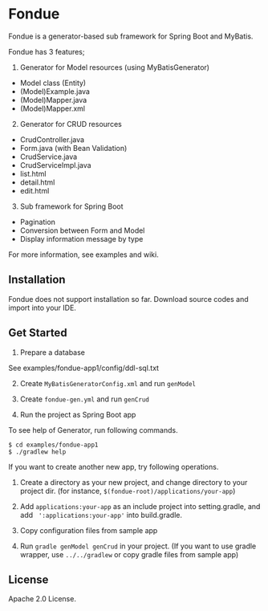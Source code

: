 Fondue
======

Fondue is a generator-based sub framework for Spring Boot and MyBatis.

Fondue has 3 features;
 1. Generator for Model resources (using MyBatisGenerator)
   * Model class (Entity)
   * (Model)Example.java
   * (Model)Mapper.java
   * (Model)Mapper.xml
 2. Generator for CRUD resources
   * CrudController.java
   * Form.java (with Bean Validation)
   * CrudService.java
   * CrudServiceImpl.java
   * list.html
   * detail.html
   * edit.html
 3. Sub framework for Spring Boot
   * Pagination
   * Conversion between Form and Model
   * Display information message by type

For more information, see examples and wiki.


Installation
------------

Fondue does not support installation so far.
Download source codes and import into your IDE.


Get Started
-----------

1. Prepare a database

  See examples/fondue-app1/config/ddl-sql.txt


2. Create `MyBatisGeneratorConfig.xml` and run `genModel`

3. Create `fondue-gen.yml` and run `genCrud`

4. Run the project as Spring Boot app


To see help of Generator, run following commands.

```
$ cd examples/fondue-app1
$ ./gradlew help
```

If you want to create another new app, try  following operations.

1. Create a directory as your new project, and change directory to your project dir. (for instance, `$(fondue-root)/applications/your-app`)

2. Add `applications:your-app` as an include project into setting.gradle, and add ` ':applications:your-app'` into build.gradle.

3. Copy configuration files from sample app

4. Run `gradle genModel genCrud` in your project. (If you want to use gradle wrapper, use `../../gradlew` or copy gradle files from sample app)


License
-------

Apache 2.0 License.

